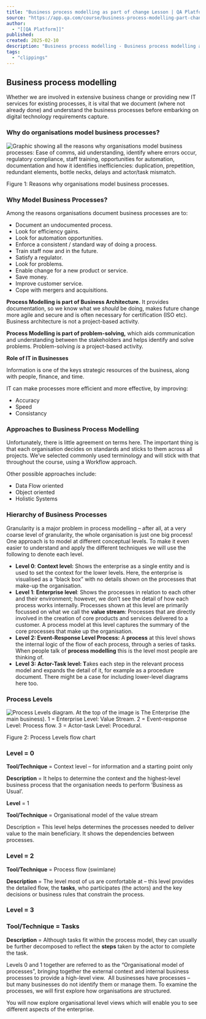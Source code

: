 ```yaml
---
title: "Business process modelling as part of change Lesson | QA Platform"
source: "https://app.qa.com/course/business-process-modelling-part-change-1698/business-process-modelling/?context_id=13677&context_resource=lp"
author:
  - "[[QA Platform]]"
published:
created: 2025-02-10
description: "Business process modelling - Business process modelling as part of change lesson from QA Platform. Start learning today with our digital training solutions."
tags:
  - "clippings"
---
```

## Business process modelling

Whether we are involved in extensive business change or providing new IT services for existing processes, it is vital that we document (where not already done) and understand the business processes before embarking on digital technology requirements capture. 

### **Why do organisations model business processes?** 

![Graphic showing all the reasons why organisations model business processes: Ease of comms, aid understanding, identify where errors occur, regulatory compliance, staff training, opportunities for automation, documentation and how it identifies inefficiencies: duplication, prepetition, redundant elements, bottle necks, delays and actor/task mismatch.](https://assets.cloudacademy.com/bakery/media/uploads/entity/blobid1-9405fd4d-cba5-4281-869e-f6bac2bffe93.png)

Figure 1: Reasons why organisations model business processes.

### **Why Model Business Processes?** 

Among the reasons organisations document business processes are to: 

- Document an undocumented process.
- Look for efficiency gains.
- Look for automation opportunities.
- Enforce a consistent / standard way of doing a process.
- Train staff now and in the future.
- Satisfy a regulator.
- Look for problems.
- Enable change for a new product or service.
- Save money.
- Improve customer service.
- Cope with mergers and acquisitions.

**Process Modelling is part of Business Architecture.** It provides documentation, so we know what we *should* be doing, makes future change more agile and secure and is often necessary for certification (ISO etc). Business architecture is not a project-based activity. 

**Process Modelling is part of problem-solving,** which aids communication and understanding between the stakeholders and helps identify and solve problems. Problem-solving *is* a project-based activity. 

**Role of IT in Businesses** 

Information is one of the keys strategic resources of the business, along with people, finance, and time.

IT can make processes more efficient and more effective, by improving: 

- Accuracy
- Speed
- Consistancy

### **Approaches to Business Process Modelling**  

Unfortunately, there is little agreement on terms here. The important thing is that each organisation decides on standards and sticks to them across all projects. We’ve selected commonly used terminology and will stick with that throughout the course, using a Workflow approach.

Other possible approaches include: 

- Data Flow oriented
- Object oriented
- Holistic Systems

### **Hierarchy of Business Processes**  

Granularity is a major problem in process modelling – after all, at a very coarse level of granularity, the whole organisation is just one big process! One approach is to model at different conceptual levels. To make it even easier to understand and apply the different techniques we will use the following to denote each level. 

- **Level 0**: **Context level:** Shows the enterprise as a single entity and is used to set the context for the lower levels. Here, the enterprise is visualised as a “black box” with no details shown on the processes that make-up the organisation.
- **Level 1**: **Enterprise level**: Shows the processes in relation to each other and their environment; however, we don’t see the detail of how each process works internally. Processes shown at this level are primarily focussed on what we call the **value stream**: Processes that are directly involved in the creation of core products and services delivered to a customer. A process model at this level captures the summary of the core processes that make up the organisation.
- **Level 2: Event-Response Level Process:** A **process** at this level shows the internal logic of the flow of each process, through a series of tasks. When people talk of **process modelling** this is the level most people are thinking of.
- **Level 3:** **Actor-Task level: T**akes each step in the relevant process model and expands the detail of it, for example as a procedure document. There might be a case for including lower-level diagrams here too.

### **Process Levels**

![Process Levels diagram. At the top of the image is The Enterprise (the main business). 1 = Enterprise Level: Value Stream. 2 = Event-response Level: Process flow. 3 = Actor-task Level: Procedural.](https://assets.cloudacademy.com/bakery/media/uploads/entity/blobid1-609a9377-d9d8-4356-b1b0-487cf23d40d2.png)

Figure 2: Process Levels flow chart

### **Level** = 0

**Tool/Technique** = Context level – for information and a starting point only 

**Description** = It helps to determine the context and the highest-level business process that the organisation needs to perform ‘Business as Usual’.

**Level** = 1

**Tool/Technique** = Organisational model of the value stream 

Description = This level helps determines the processes needed to deliver value to the main beneficiary. It shows the dependencies between processes. 

### **Level** = 2

**Tool/Technique** = Process flow (swimlane) 

**Description** = The level most of us are comfortable at – this level provides the detailed flow, the **tasks**, who participates (the actors) and the key decisions or business rules that constrain the process. 

### **Level** = 3

### **Tool/Technique** = Tasks

**Description** = Although tasks fit within the process model, they can usually be further decomposed to reflect the **steps** taken by the actor to complete the task.

Levels 0 and 1 together are referred to as the “Organisational model of processes”, bringing together the external context and internal business processes to provide a high-level view.  All businesses have processes – but many businesses do not identify them or manage them. To examine the processes, we will first explore how organisations are structured.

You will now explore organisational level views which will enable you to see different aspects of the enterprise.